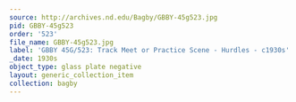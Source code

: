 ```yaml
---
source: http://archives.nd.edu/Bagby/GBBY-45g523.jpg
pid: GBBY-45g523
order: '523'
file_name: GBBY-45g523.jpg
label: 'GBBY 45G/523: Track Meet or Practice Scene - Hurdles - c1930s'
_date: 1930s
object_type: glass plate negative
layout: generic_collection_item
collection: bagby
---
```

